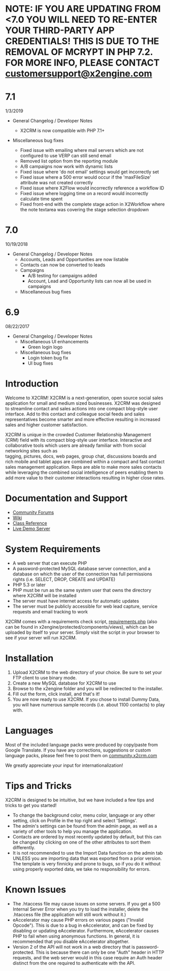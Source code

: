 # NOTE: IF YOU ARE UPDATING FROM <7.0 YOU WILL NEED TO RE-ENTER YOUR THIRD-PARTY APP CREDENTIALS! THIS IS DUE TO THE REMOVAL OF MCRYPT IN PHP 7.2. FOR MORE INFO, PLEASE CONTACT customersupport@x2engine.com #

# 7.1 #

1/3/2019
* General Changelog / Developer Notes
  * X2CRM is now compatible with PHP 7.1+

* Miscellaneous bug fixes
  * Fixed issue with emailing where mail servers which are not configured to use VERP can still send email
  * Removed list option from the reporting module
  * A/B campaigns now work with dynamic lists
  * Fixed issue where 'do not email' settings would get incorrectly set
  * Fixed issue where a 500 error would occur if the 'maxFileSize' attribute was not created correctly
  * Fixed issue where X2Flow would incorrectly reference a workflow ID
  * Fixed issue where logging time on a record would incorrectly calculate time spent
  * Fixed front-end with the complete stage action in X2Workflow where the note textarea was covering the stage selection dropdown

# 7.0 #
10/19/2018

* General Changelog / Developer Notes
  * Accounts, Leads and Opportunities are now listable
  * Contacts can now be converted to leads
  * Campaigns
    * A/B testing for campaigns added
    * Account, Lead and Opportunity lists can now all be used in campaigns
  * Miscellaneous bug fixes

# 6.9 #
08/22/2017
* General Changelog / Developer Notes
  * Miscellaneous UI enhancements
    * Green login logo
  * Miscellaneous bug fixes
    * Login token bug fix
    * UI bug fixes

# Introduction #
Welcome to X2CRM!
X2CRM is a next-generation,  open source social sales application for small and 
medium sized businesses.  X2CRM  was designed to  streamline  contact and sales 
actions into  one  compact blog-style user interface.  Add to this contact  and
colleague social feeds  and  sales  representatives  become  smarter  and  more
effective resulting in increased sales and higher customer satisfaction.

X2CRM is  unique  in the  crowded  Customer Relationship Management (CRM) field 
with its compact blog-style user interface. Interactive and collaborative tools 
which  users are already  familiar  with from  social networking  sites such as  
tagging,  pictures,  docs,  web pages,  group chat, discussions boards and rich 
mobile and tablet apps are combined within a  compact  and  fast  contact sales 
management application. Reps  are  able  to  make  more  sales  contacts  while 
leveraging the combined  social intelligence of peers enabling them to add more 
value to their customer interactions resulting in higher close rates. 

# Documentation and Support #
* [Community Forums](http://community.x2crm.com/)
* [Wiki](http://wiki.x2crm.com)
* [Class Reference](http://doc.x2crm.com/)
* [Live Demo Server](http://demo.x2crm.com/)

# System Requirements #
* A web server that can execute PHP
* A password-protected MySQL database server connection, and a database on 
  which the user of the connection has full permissions rights (i.e. SELECT, 
  DROP, CREATE and UPDATE)
* PHP 5.3 or later
* PHP must be run as the same system user that owns the directory where X2CRM 
  will be installed
* The server must have internet access for automatic updates
* The server must be publicly accessible for web lead capture, service requests 
  and email tracking to work

X2CRM comes with a requirements check script, 
[requirements.php](https://x2planet.com/installs/requirements.php) (also can be 
found in x2engine/protected/components/views), which can be uploaded by itself 
to your server. Simply visit the script in your browser to see if your server 
will run X2CRM.

# Installation #
1. Upload X2CRM to the web directory of your choice. Be sure to set your FTP 
   client to use binary mode.
2. Create a new MySQL database for X2CRM to use
3. Browse to the x2engine folder and you will be redirected to the installer.
4. Fill out the form, click install, and that's it!
5. You are now ready to use X2CRM.  If you chose to install Dummy Data,  you 
   will have numerous sample records (i.e. about 1100 contacts) to play with.

# Languages #
Most of the  included language packs were produced by  copy/paste  from  Google 
Translate.  If you have any  corrections,  suggestions or custom 
language packs, please feel free to post them on [community.x2crm.com](http://community.x2crm.com)

We greatly appreciate your input for internationalization!


# Tips and Tricks #
X2CRM  is designed to be intuitive,  but we have included a few tips and tricks 
to get you started!
* To change the background color,  menu color,  language  or any other setting, 
  click on Profile in the top right and select 'Settings'.
* The admin's settings  can be found from the admin page,  as well as a variety 
  of other tools to help you manage the application.
* Contacts are ordered by most  recently  updated  by default,  but this can be 
  changed by clicking on one of the other attributes to sort them differently.
* It is not recommended to use the Import Data function on the admin tab UNLESS 
  you are importing data that was exported from a  prior version.  The template 
  is very finnicky and prone to bugs,  so if you do it  without  using properly 
  exported data, we take no responsibility for errors.


# Known Issues #
- The  .htaccess  file  may  cause  issues  on  some  servers.  If  you  get  a 
  500 Internal Server Error  when you  try  to load the installer,  delete  the
  .htaccess file (the application will still work without it.)
- eAccelerator may cause PHP errors on various pages  ("Invalid Opcode").  This 
  is due to a bug in eAccelerator, and can be fixed by disabling or updating
  eAccelerator. Furthermore, eAccelerator causes PHP to fail when using 
  anonymous functions. In general, it is recommended that you disable 
  eAccelerator altogether.
- Version 2 of the API will not work in a web directory that is password-protected.
  This is because there can only be one "Auth" header in HTTP requests, and the web
  server would in this case require an Auth header distinct from the one required 
  to authenticate with the API.
